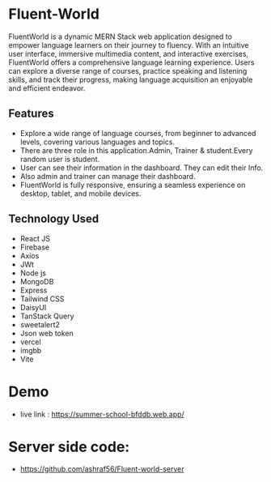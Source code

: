 # Fluent-World

FluentWorld is a dynamic MERN Stack web application designed to empower language learners on their journey to fluency. With an intuitive user interface, immersive multimedia content, and interactive exercises, FluentWorld offers a comprehensive language learning experience. Users can explore a diverse range of courses, practice speaking and listening skills, and track their progress, making language acquisition an enjoyable and efficient endeavor.

## Features

- Explore a wide range of language courses, from beginner to advanced levels, covering various languages and topics.
- There are three role in this application.Admin, Trainer & student.Every random user is student.
- User can see their information in the dashboard. They can edit their Info.
- Also admin and trainer can manage their dashboard.    
- FluentWorld is fully responsive, ensuring a seamless experience on desktop, tablet, and mobile devices.


## Technology Used
- React JS
- Firebase
- Axios
- JWt
- Node js
- MongoDB
- Express
- Tailwind CSS
- DaisyUI
- TanStack Query
- sweetalert2
- Json web token
- vercel
- imgbb
- Vite

# Demo
- live link : https://summer-school-bfddb.web.app/

# Server side code:
- https://github.com/ashraf56/Fluent-world-server